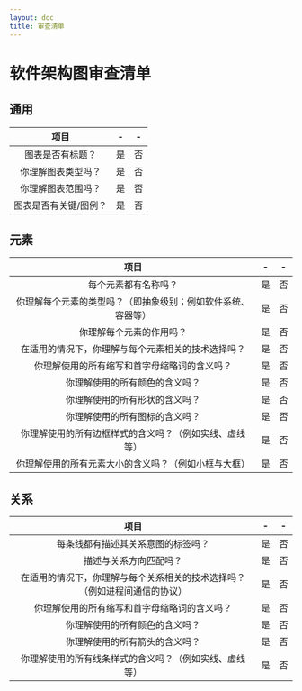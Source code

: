 ```yaml
---
layout: doc
title: 审查清单
---
```


# 软件架构图审查清单

## 通用

| 项目 | - | - |
| :-----------: | :--: | :--: |
| 图表是否有标题？ | 是 | 否 |
| 你理解图表类型吗？ | 是 | 否 |
| 你理解图表范围吗？ | 是 | 否 |
| 图表是否有关键/图例？ | 是 | 否 |

## 元素

| 项目 | - | - |
| :-----------: | :--: | :--: |
| 每个元素都有名称吗？ | 是 | 否 |
| 你理解每个元素的类型吗？（即抽象级别；例如软件系统、容器等） | 是 | 否 |
| 你理解每个元素的作用吗？ | 是 | 否 |
| 在适用的情况下，你理解与每个元素相关的技术选择吗？ | 是 | 否 |
| 你理解使用的所有缩写和首字母缩略词的含义吗？ | 是 | 否 |
| 你理解使用的所有颜色的含义吗？ | 是 | 否 |
| 你理解使用的所有形状的含义吗？ | 是 | 否 |
| 你理解使用的所有图标的含义吗？ | 是 | 否 |
| 你理解使用的所有边框样式的含义吗？（例如实线、虚线等） | 是 | 否 |
| 你理解使用的所有元素大小的含义吗？（例如小框与大框） | 是 | 否 |

## 关系

| 项目 | - | - |
| :-----------: | :--: | :--: |
| 每条线都有描述其关系意图的标签吗？ | 是 | 否 |
| 描述与关系方向匹配吗？ | 是 | 否 |
| 在适用的情况下，你理解与每个关系相关的技术选择吗？（例如进程间通信的协议） | 是 | 否 |
| 你理解使用的所有缩写和首字母缩略词的含义吗？ | 是 | 否 |
| 你理解使用的所有颜色的含义吗？ | 是 | 否 |
| 你理解使用的所有箭头的含义吗？ | 是 | 否 |
| 你理解使用的所有线条样式的含义吗？（例如实线、虚线等） | 是 | 否 |